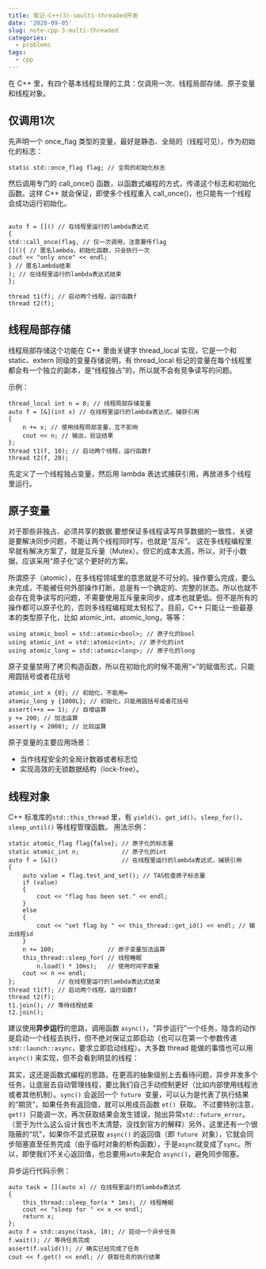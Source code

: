 ```yaml
---
title: 笔记-C++(3)-smulti-threaded开发
date: '2020-09-05'
slug: note-cpp-3-multi-threaded
categories:
  - problems
tags:
  - cpp
---
```


在 C++ 里，有四个基本线程处理的工具：仅调用一次、线程局部存储、原子变量和线程对象。

## 仅调用1次 

先声明一个 once_flag 类型的变量，最好是静态、全局的（线程可见），作为初始化的标志：

```
static std::once_flag flag; // 全局的初始化标志
```

然后调用专门的 call_once() 函数，以函数式编程的方式，传递这个标志和初始化函数。这样 C++ 就会保证，即使多个线程重入 call_once()，也只能有一个线程会成功运行初始化。

```

auto f = []() // 在线程里运行的lambda表达式
{
std::call_once(flag, // 仅一次调用，注意要传flag
[](){ // 匿名lambda，初始化函数，只会执行一次
cout << "only once" << endl;
} // 匿名lambda结束
); // 在线程里运行的lambda表达式结束
};

thread t1(f); // 启动两个线程，运行函数f
thread t2(f);
```


## 线程局部存储
线程局部存储这个功能在 C++ 里由关键字 thread_local 实现，它是一个和 static、extern 同级的变量存储说明，有 thread_local 标记的变量在每个线程里都会有一个独立的副本，是“线程独占”的，所以就不会有竞争读写的问题。

示例：
```
thread_local int n = 0; // 线程局部存储变量
auto f = [&](int x) // 在线程里运行的lambda表达式，捕获引用
{
	n += x; // 使用线程局部变量，互不影响
	cout << n; // 输出，验证结果
};
thread t1(f, 10); // 启动两个线程，运行函数f
thread t2(f, 20);
```
先定义了一个线程独占变量，然后用 lambda 表达式捕获引用，再放进多个线程里运行。


## 原子变量
对于那些非独占、必须共享的数据.要想保证多线程读写共享数据的一致性，关键是要解决同步问题，不能让两个线程同时写，也就是“互斥”。
这在多线程编程里早就有解决方案了，就是互斥量（Mutex）。但它的成本太高，所以，对于小数据，应该采用“原子化”这个更好的方案。

所谓原子（atomic），在多线程领域里的意思就是不可分的。操作要么完成，要么未完成，不能被任何外部操作打断，总是有一个确定的、完整的状态。所以也就不会存在竞争读写的问题，不需要使用互斥量来同步，成本也就更低。但不是所有的操作都可以原子化的，否则多线程编程就太轻松了。目前，C++ 只能让一些最基本的类型原子化，比如 atomic_int、atomic_long，等等：

```
using atomic_bool = std::atomic<bool>; // 原子化的bool
using atomic_int = std::atomic<int>; // 原子化的int
using atomic_long = std::atomic<long>; // 原子化的long
```
原子变量禁用了拷贝构造函数，所以在初始化的时候不能用“=”的赋值形式，只能用圆括号或者花括号

```
atomic_int x {0}; // 初始化，不能用=
atomic_long y {1000L}; // 初始化，只能用圆括号或者花括号
assert(++x == 1); // 自增运算
y += 200; // 加法运算
assert(y < 2000); // 比较运算
```
原子变量的主要应用场景：
- 当作线程安全的全局计数器或者标志位
- 实现高效的无锁数据结构（lock-free）。

## 线程对象
C++ 标准库的`std::this_thread` 里，有 `yield()`、`get_id()`、`sleep_for()`、`sleep_until()` 等线程管理函数。
用法示例：

```
static atomic_flag flag{false}; // 原子化的标志量
static atomic_int n;            // 原子化的int
auto f = [&]()                  // 在线程里运行的lambda表达式，捕获引用
{
    auto value = flag.test_and_set(); // TAS检查原子标志量
    if (value)
    {
        cout << "flag has been set." << endl;
    }
    else
    {
        cout << "set flag by " << this_thread::get_id() << endl; // 输出线程id
    }
    n += 100;               // 原子变量加法运算
    this_thread::sleep_for( // 线程睡眠
        n.load() * 10ms);   // 使用时间字面量
    cout << n << endl;
};            // 在线程里运行的lambda表达式结束
thread t1(f); // 启动两个线程，运行函数f
thread t2(f);
t1.join(); // 等待线程结束
t2.join();
```

建议使用**异步运行**的思路，调用函数 `async()`，“异步运行”一个任务，隐含的动作是启动一个线程去执行，但不绝对保证立即启动（也可以在第一个参数传递 `std::launch::async`，要求立即启动线程）。大多数 thread 能做的事情也可以用 `async()` 来实现，但不会看到明显的线程：


其实，这还是函数式编程的思路，在更高的抽象级别上去看待问题，异步并发多个任务，让底层去自动管理线程，要比我们自己手动控制更好（比如内部使用线程池或者其他机制）。`sync()` 会返回一个 `future `变量，可以认为是代表了执行结果的“期货”，如果任务有返回值，就可以用成员函数 `et() `获取。
不过要特别注意，`get() `只能调一次，再次获取结果会发生错误，抛出异常`std::future_error`。（至于为什么这么设计我也不太清楚，没找到官方的解释）另外，这里还有一个很隐蔽的“坑”，如果你不显式获取 `async()` 的返回值（即 `future `对象），它就会同步阻塞直至任务完成（由于临时对象的析构函数），于是`async`就变成了`sync`。所以，即使我们不关心返回值，也总要用` auto `来配合 `async()`，避免同步阻塞。

异步运行代码示例：

```
auto task = [](auto x) // 在线程里运行的lambda表达式
{
	this_thread::sleep_for(x * 1ms); // 线程睡眠
	cout << "sleep for " << x << endl;
	return x;
};
auto f = std::async(task, 10); // 启动一个异步任务
f.wait(); // 等待任务完成
assert(f.valid()); // 确实已经完成了任务
cout << f.get() << endl; // 获取任务的执行结果
```

